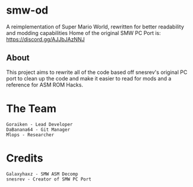 # smw-od
A reimplementation of Super Mario World, rewritten for better readability and modding capabilities
Home of the original SMW PC Port is: https://discord.gg/AJJbJAzNNJ

## About

This project aims to rewrite all of the code based off snesrev's original PC port to clean up the code and make it easier to read for mods and a reference for ASM ROM Hacks.

# The Team
	Goraiken - Lead Developer 
	DaBanana64 - Git Manager
	Mlops - Researcher

# Credits
	Galaxyhaxz - SMW ASM Decomp
	snesrev - Creator of SMW PC Port

